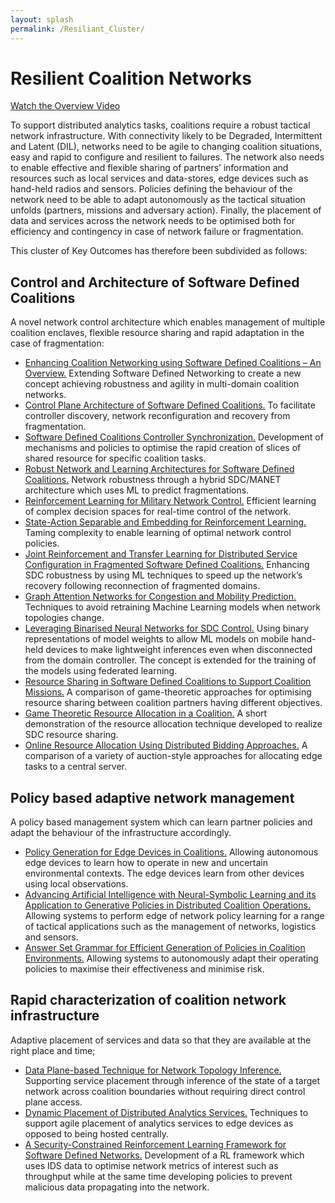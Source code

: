 ```yaml
---
layout: splash
permalink: /Resiliant_Cluster/
---
```


# Resilient Coalition Networks 

[Watch the Overview Video](https://ibm.box.com/v/Overview-Cluster2-US-video)

To support distributed analytics tasks, coalitions require a robust tactical network infrastructure.  With connectivity likely to be Degraded, Intermittent and Latent (DIL), networks need to be agile to changing coalition situations, easy and rapid to configure and resilient to failures.  The network also needs to enable effective and flexible sharing of partners’ information and resources such as local services and data-stores, edge devices such as hand-held radios and sensors.  Policies defining the behaviour of the network need to be able to adapt autonomously as the tactical situation unfolds (partners, missions and adversary action).  Finally, the placement of data and services across the network needs to be optimised both for efficiency and contingency in case of network failure or fragmentation.

This cluster of Key Outcomes has therefore been subdivided as follows:

##	Control and Architecture of Software Defined Coalitions 
A novel network control architecture which enables management of multiple coalition enclaves, flexible resource sharing and rapid adaptation in the case of fragmentation:

*	[Enhancing Coalition Networking using Software Defined Coalitions – An Overview.](/2a09/)  Extending Software Defined Networking to create a new concept achieving robustness and agility in multi-domain coalition networks.
*	[Control Plane Architecture of Software Defined Coalitions.](/2a08/)  To facilitate controller discovery, network reconfiguration and recovery from fragmentation.
*	[Software Defined Coalitions Controller Synchronization.](/2a07/)  Development of mechanisms and policies to optimise the rapid creation of slices of shared resource for specific coalition tasks.
*	[Robust Network and Learning Architectures for Software Defined Coalitions.](/2a01/)  Network robustness through a hybrid SDC/MANET architecture which uses ML to predict fragmentations.
*	[Reinforcement Learning for Military Network Control.](/1c15/) Efficient learning of complex decision spaces for real-time control of the network.
*	[State-Action Separable and Embedding for Reinforcement Learning.](/2b03/) Taming complexity to enable learning of optimal network control policies.
*	[Joint Reinforcement and Transfer Learning for Distributed Service Configuration in Fragmented Software Defined Coalitions.](/2b01/)  Enhancing SDC robustness by using ML techniques to speed up the network’s recovery following reconnection of fragmented domains.
*	[Graph Attention Networks for Congestion and Mobility Prediction.](/2a05/)  Techniques to avoid retraining Machine Learning models when network topologies change.
*	[Leveraging Binarised Neural Networks for SDC Control.](/2a06/)  Using binary representations of model weights to allow ML models on mobile hand-held devices to make lightweight inferences even when disconnected from the domain controller.  The concept is extended for the training of the models using federated learning.
*	[Resource Sharing in Software Defined Coalitions to Support Coalition Missions.](/1f05/)  A comparison of game-theoretic approaches for optimising resource sharing between coalition partners having different objectives.
*	[Game Theoretic Resource Allocation in a Coalition.](/1a09/)  A short demonstration of the resource allocation technique developed to realize SDC resource sharing.
*	[Online Resource Allocation Using Distributed Bidding Approaches.](/1f04/)  A comparison of a variety of auction-style approaches for allocating edge tasks to a central server.

##	Policy based adaptive network management  
A policy based management system which can learn partner policies and adapt the behaviour of the infrastructure accordingly.

*	[Policy Generation for Edge Devices in Coalitions.](/2c04/)  Allowing autonomous edge devices to learn how to operate in new and uncertain environmental contexts. The edge devices learn from other devices using local observations.
*	[Advancing Artificial Intelligence with Neural-Symbolic Learning and its Application to Generative Policies in Distributed Coalition Operations.](/1c02/)  Allowing systems to perform edge of network policy learning for a range of tactical applications such as the management of networks, logistics and sensors.
*	[Answer Set Grammar for Efficient Generation of Policies in Coalition Environments.](/1c07/) Allowing systems to autonomously adapt their operating policies to maximise their effectiveness and minimise risk.

##	Rapid characterization of coalition network infrastructure  
Adaptive placement of services and data so that they are available at the right place and time;

*	[Data Plane-based Technique for Network Topology Inference.](/2a03/)  Supporting service placement through inference of the state of a target network across coalition boundaries without requiring direct control plane access.
*	[Dynamic Placement of Distributed Analytics Services.](/2a04/)  Techniques to support agile placement of analytics services to edge devices as opposed to being hosted centrally.
*	[A Security-Constrained Reinforcement Learning Framework for Software Defined Networks.](/2c05/)  Development of a RL framework which uses IDS data to optimise network metrics of interest such as throughput while at the same time developing policies to prevent malicious data propagating into the network.
